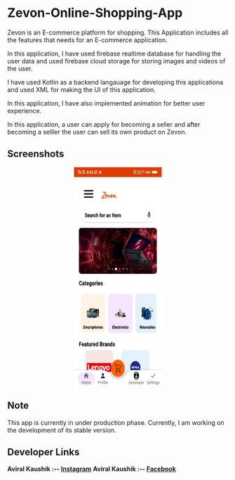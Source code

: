 # Zevon-Online-Shopping-App
Zevon is an E-commerce platform for shopping. This Application includes all the features that needs for an E-commerce application.

In this application, I have used firebase realtime database for handling the user data and used firebase cloud storage for storing images and videos of the user.

I have used Kotlin as a backend langauage for developing this applicationa and used XML for making the UI of this application.

In this application, I have also implemented animation for better user experience.

In this application, a user can apply for becoming a seller and after becoming a selller the user can sell its own product on Zevon.

## Screenshots

<div style="display: flex; justify-content: center;">
        <img src="https://github.com/Aviral-Kaushik/Zevon-Online-Shopping-App/raw/main/screenshots/Screenshot_2023_0227_085326.jpg" width="200px" height="500px">
</div>

## Note
This app is currently in under production phase. Currently, I am working on the development of its stable version.

## Developer Links

**Aviral Kaushik :-- [Instagram](https://www.instagram.com/aviral_3101/)**
**Aviral Kaushik :-- [Facebook](https://www.facebook.com/aviral.kaushik.16)**
